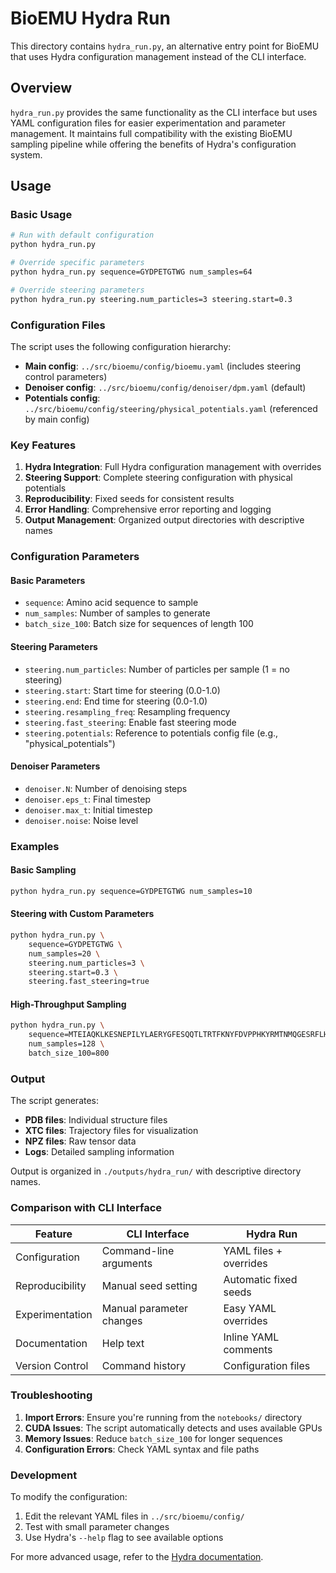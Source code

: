 # BioEMU Hydra Run

This directory contains `hydra_run.py`, an alternative entry point for BioEMU that uses Hydra configuration management instead of the CLI interface.

## Overview

`hydra_run.py` provides the same functionality as the CLI interface but uses YAML configuration files for easier experimentation and parameter management. It maintains full compatibility with the existing BioEMU sampling pipeline while offering the benefits of Hydra's configuration system.

## Usage

### Basic Usage
```bash
# Run with default configuration
python hydra_run.py

# Override specific parameters
python hydra_run.py sequence=GYDPETGTWG num_samples=64

# Override steering parameters
python hydra_run.py steering.num_particles=3 steering.start=0.3
```

### Configuration Files

The script uses the following configuration hierarchy:
- **Main config**: `../src/bioemu/config/bioemu.yaml` (includes steering control parameters)
- **Denoiser config**: `../src/bioemu/config/denoiser/dpm.yaml` (default)
- **Potentials config**: `../src/bioemu/config/steering/physical_potentials.yaml` (referenced by main config)

### Key Features

1. **Hydra Integration**: Full Hydra configuration management with overrides
2. **Steering Support**: Complete steering configuration with physical potentials
3. **Reproducibility**: Fixed seeds for consistent results
4. **Error Handling**: Comprehensive error reporting and logging
5. **Output Management**: Organized output directories with descriptive names

### Configuration Parameters

#### Basic Parameters
- `sequence`: Amino acid sequence to sample
- `num_samples`: Number of samples to generate
- `batch_size_100`: Batch size for sequences of length 100

#### Steering Parameters
- `steering.num_particles`: Number of particles per sample (1 = no steering)
- `steering.start`: Start time for steering (0.0-1.0)
- `steering.end`: End time for steering (0.0-1.0)
- `steering.resampling_freq`: Resampling frequency
- `steering.fast_steering`: Enable fast steering mode
- `steering.potentials`: Reference to potentials config file (e.g., "physical_potentials")

#### Denoiser Parameters
- `denoiser.N`: Number of denoising steps
- `denoiser.eps_t`: Final timestep
- `denoiser.max_t`: Initial timestep
- `denoiser.noise`: Noise level

### Examples

#### Basic Sampling
```bash
python hydra_run.py sequence=GYDPETGTWG num_samples=10
```

#### Steering with Custom Parameters
```bash
python hydra_run.py \
    sequence=GYDPETGTWG \
    num_samples=20 \
    steering.num_particles=3 \
    steering.start=0.3 \
    steering.fast_steering=true
```

#### High-Throughput Sampling
```bash
python hydra_run.py \
    sequence=MTEIAQKLKESNEPILYLAERYGFESQQTLTRTFKNYFDVPPHKYRMTNMQGESRFLHPL \
    num_samples=128 \
    batch_size_100=800
```

### Output

The script generates:
- **PDB files**: Individual structure files
- **XTC files**: Trajectory files for visualization
- **NPZ files**: Raw tensor data
- **Logs**: Detailed sampling information

Output is organized in `./outputs/hydra_run/` with descriptive directory names.

### Comparison with CLI Interface

| Feature | CLI Interface | Hydra Run |
|---------|---------------|-----------|
| Configuration | Command-line arguments | YAML files + overrides |
| Reproducibility | Manual seed setting | Automatic fixed seeds |
| Experimentation | Manual parameter changes | Easy YAML overrides |
| Documentation | Help text | Inline YAML comments |
| Version Control | Command history | Configuration files |

### Troubleshooting

1. **Import Errors**: Ensure you're running from the `notebooks/` directory
2. **CUDA Issues**: The script automatically detects and uses available GPUs
3. **Memory Issues**: Reduce `batch_size_100` for longer sequences
4. **Configuration Errors**: Check YAML syntax and file paths

### Development

To modify the configuration:
1. Edit the relevant YAML files in `../src/bioemu/config/`
2. Test with small parameter changes
3. Use Hydra's `--help` flag to see available options

For more advanced usage, refer to the [Hydra documentation](https://hydra.cc/).
